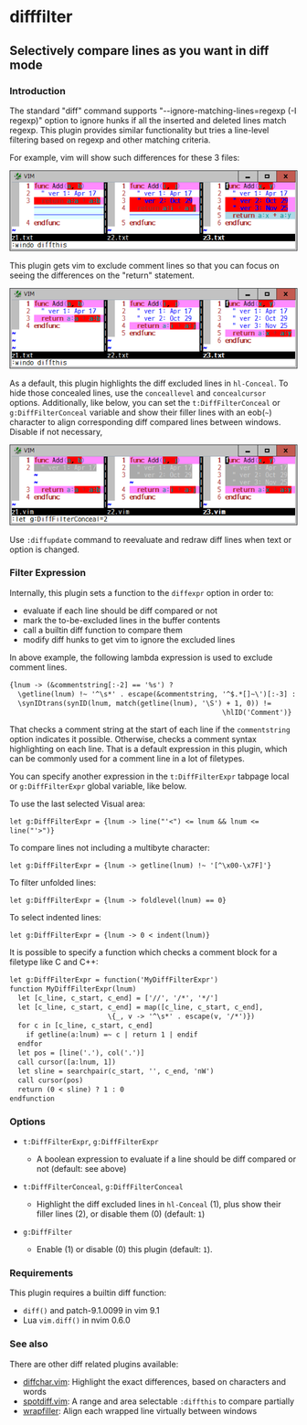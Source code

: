 # difffilter

## Selectively compare lines as you want in diff mode

### Introduction

The standard "diff" command supports "--ignore-matching-lines=regexp (-I
regexp)" option to ignore hunks if all the inserted and deleted lines match
regexp. This plugin provides similar functionality but tries a line-level
filtering based on regexp and other matching criteria.

For example, vim will show such differences for these 3 files:

![sample1](sample1.png)

This plugin gets vim to exclude comment lines so that you can focus on
seeing the differences on the "return" statement.

![sample2](sample2.png)

As a default, this plugin highlights the diff excluded lines in `hl-Conceal`.
To hide those concealed lines, use the `conceallevel` and `concealcursor`
options. Additionally, like below, you can set the `t:DiffFilterConceal` or
`g:DiffFilterConceal` variable and show their filler lines with an eob(`~`)
character to align corresponding diff compared lines between windows. Disable
if not necessary,

![sample3](sample3.png)

Use `:diffupdate` command to reevaluate and redraw diff lines when text or
option is changed.

### Filter Expression

Internally, this plugin sets a function to the `diffexpr` option in order to:
* evaluate if each line should be diff compared or not
* mark the to-be-excluded lines in the buffer contents
* call a builtin diff function to compare them
* modify diff hunks to get vim to ignore the excluded lines

In above example, the following lambda expression is used to exclude comment
lines.
```
{lnum -> (&commentstring[:-2] == '%s') ?
  \getline(lnum) !~ '^\s*' . escape(&commentstring, '^$.*[]~\')[:-3] :
  \synIDtrans(synID(lnum, match(getline(lnum), '\S') + 1, 0)) !=
                                                    \hlID('Comment')}
```
That checks a comment string at the start of each line if the `commentstring`
option indicates it possible. Otherwise, checks a comment syntax highlighting
on each line. That is a default expression in this plugin, which can be
commonly used for a comment line in a lot of filetypes.

You can specify another expression in the `t:DiffFilterExpr` tabpage local or
`g:DiffFilterExpr` global variable, like below.

To use the last selected Visual area:
```
let g:DiffFilterExpr = {lnum -> line("'<") <= lnum && lnum <= line("'>")}
```
To compare lines not including a multibyte character:
```
let g:DiffFilterExpr = {lnum -> getline(lnum) !~ '[^\x00-\x7F]'}
```
To filter unfolded lines:
```
let g:DiffFilterExpr = {lnum -> foldlevel(lnum) == 0}
```
To select indented lines:
```
let g:DiffFilterExpr = {lnum -> 0 < indent(lnum)}
```
It is possible to specify a function which checks a comment block for a
filetype like C and C++:
```
let g:DiffFilterExpr = function('MyDiffFilterExpr')
function MyDiffFilterExpr(lnum)
  let [c_line, c_start, c_end] = ['//', '/*', '*/']
  let [c_line, c_start, c_end] = map([c_line, c_start, c_end],
                        \{_, v -> '^\s*' . escape(v, '/*')})
  for c in [c_line, c_start, c_end]
    if getline(a:lnum) =~ c | return 1 | endif
  endfor
  let pos = [line('.'), col('.')]
  call cursor([a:lnum, 1])
  let sline = searchpair(c_start, '', c_end, 'nW')
  call cursor(pos)
  return (0 < sline) ? 1 : 0
endfunction
```

### Options

* `t:DiffFilterExpr`, `g:DiffFilterExpr`
  * A boolean expression to evaluate if a line should be diff compared or not
    (default: see above)

* `t:DiffFilterConceal`, `g:DiffFilterConceal`
  * Highlight the diff excluded lines in `hl-Conceal` (1), plus show their
    filler lines (2), or disable them (0) (default: `1`)

* `g:DiffFilter`
  * Enable (1) or disable (0) this plugin (default: `1`).

### Requirements

This plugin requires a builtin diff function:
* `diff()` and patch-9.1.0099 in vim 9.1
* Lua `vim.diff()` in nvim 0.6.0

### See also

There are other diff related plugins available:
* [diffchar.vim](https://github.com/rickhowe/diffchar.vim): Highlight the exact differences, based on characters and words
* [spotdiff.vim](https://github.com/rickhowe/spotdiff.vim): A range and area selectable `:diffthis` to compare partially
* [wrapfiller](https://github.com/rickhowe/wrapfiller): Align each wrapped line virtually between windows
